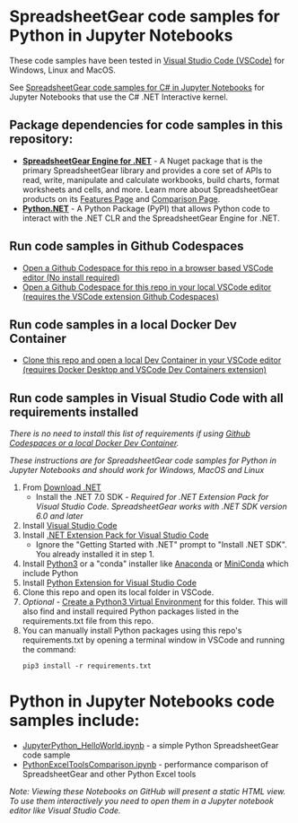 # SpreadsheetGear code samples for Python in Jupyter Notebooks #

These code samples have been tested in [Visual Studio Code (VSCode)](https://code.visualstudio.com/) for Windows, Linux and MacOS.

See [SpreadsheetGear code samples for C# in Jupyter Notebooks](https://github.com/tracktownsoftware/SpreadsheetGearCodeSamples_JupyterCSharp) for Jupyter Notebooks that use the C# .NET Interactive kernel. 

## Package dependencies for code samples in this repository: ##
*   **[SpreadsheetGear Engine for .NET](https://www.nuget.org/packages/SpreadsheetGear/9.1.44-beta)** - A Nuget package that is the primary SpreadsheetGear library and provides a core set of APIs to read, write, manipulate and calculate workbooks, build charts, format worksheets and cells, and more. Learn more about SpreadsheetGear products on its [Features Page](https://www.spreadsheetgear.com/Products/Features) and [Comparison Page](https://www.spreadsheetgear.com/Products/Compare).
*   **[Python.NET](https://pypi.org/project/pythonnet/)** - A Python Package (PyPI) that allows Python code to interact with the .NET CLR and the SpreadsheetGear Engine for .NET.

## Run code samples in Github Codespaces ##
- [Open a Github Codespace for this repo in a browser based VSCode editor (No install required)](./docs/SampleCodeInVSCode.md#open-a-github-codespace-for-this-repo-in-a-browser-based-vscode-editor-no-install-required)
- [Open a Github Codespace for this repo in your local VSCode editor (requires the VSCode extension Github Codespaces)](./docs/SampleCodeInVSCode.md#open-a-github-codespace-for-this-repo-in-your-local-vscode-editor-only-requires-the-vscode-extension-github-codespaces)

## Run code samples in a local Docker Dev Container ##
- [Clone this repo and open a local Dev Container in your VSCode editor (requires Docker Desktop and VSCode Dev Containers extension)](./docs/SampleCodeInVSCode.md#clone-this-repo-and-use-its-devcontainer-configuration-in-your-local-vscode-editor-requires-docker-desktop-and-vscode-dev-containers-extension)

## Run code samples in Visual Studio Code with all requirements installed ##

*There is no need to install this list of requirements if using [Github Codespaces or a local Docker Dev Container](#run-code-samples-in-github-codespaces-or-a-local-docker-dev-container).*

*These instructions are for SpreadsheetGear code samples for Python in Jupyter Notebooks and should work for Windows, MacOS and Linux*

1. From [Download .NET](https://dotnet.microsoft.com/en-us/download)
    - Install the .NET 7.0 SDK - *Required for .NET Extension Pack for Visual Studio Code. SpreadsheetGear works with .NET SDK version 6.0 and later*
2. Install [Visual Studio Code](https://code.visualstudio.com/)
3. Install [.NET Extension Pack for Visual Studio Code](https://marketplace.visualstudio.com/items?itemName=ms-dotnettools.vscode-dotnet-pack)
    - Ignore the "Getting Started with .NET" prompt to "Install .NET SDK". You already installed it in step 1.
5. Install [Python3](https://www.python.org/) or a "conda" installer like [Anaconda](https://www.anaconda.com/products/distribution) or [MiniConda](https://docs.conda.io/en/latest/miniconda.html) which include Python
6. Install [Python Extension for Visual Studio Code](https://marketplace.visualstudio.com/items?itemName=ms-python.python)
7. Clone this repo and open its local folder in VSCode.
8. *Optional -* [Create a Python3 Virtual Environment](https://code.visualstudio.com/docs/python/environments) for this folder. This will also find and install required Python packages listed in the requirements.txt file from this repo.
9. You can manually install Python packages using this repo's requirements.txt by opening a terminal window in VSCode and running the command:
    ```
    pip3 install -r requirements.txt
    ```


# Python in Jupyter Notebooks code samples include: #
- [JupyterPython_HelloWorld.ipynb](JupyterPython_HelloWorld.ipynb) - a simple Python SpreadsheetGear code sample
- [PythonExcelToolsComparison.ipynb](PythonExcelToolsComparison.ipynb) - performance comparison of SpreadsheetGear and other Python Excel tools 

*Note: Viewing these Notebooks on GitHub will present a static HTML view. To use them interactively you need to open them in a Jupyter notebook editor like Visual Studio Code.*




